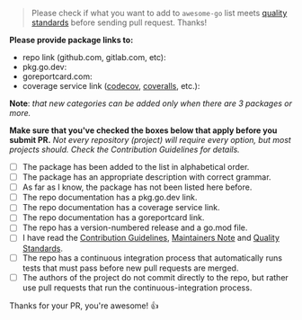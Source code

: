 > Please check if what you want to add to `awesome-go` list meets [quality standards](https://github.com/avelino/awesome-go/blob/main/CONTRIBUTING.md#quality-standards) before sending pull request. Thanks!

**Please provide package links to:**

- repo link (github.com, gitlab.com, etc):
- pkg.go.dev:
- goreportcard.com:
- coverage service link ([codecov](https://codecov.io/), [coveralls](https://coveralls.io/), etc.):

**Note**: _that new categories can be added only when there are 3 packages or more._

**Make sure that you've checked the boxes below that apply before you submit PR.**
_Not every repository (project) will require every option, but most projects should. Check the Contribution Guidelines for details._

- [ ] The package has been added to the list in alphabetical order.
- [ ] The package has an appropriate description with correct grammar.
- [ ] As far as I know, the package has not been listed here before.
- [ ] The repo documentation has a pkg.go.dev link.
- [ ] The repo documentation has a coverage service link.
- [ ] The repo documentation has a goreportcard link.
- [ ] The repo has a version-numbered release and a go.mod file.
- [ ] I have read the [Contribution Guidelines](https://github.com/avelino/awesome-go/blob/main/CONTRIBUTING.md#contribution-guidelines), [Maintainers Note](https://github.com/avelino/awesome-go/blob/main/CONTRIBUTING.md#maintainers) and [Quality Standards](https://github.com/avelino/awesome-go/blob/main/CONTRIBUTING.md#quality-standards).
- [ ] The repo has a continuous integration process that automatically runs tests that must pass before new pull requests are merged.
- [ ] The authors of the project do not commit directly to the repo, but rather use pull requests that run the continuous-integration process.

Thanks for your PR, you're awesome! :+1:
